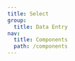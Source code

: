 ```yaml
---
title: Select
group:
  title: Data Entry
nav:
  title: Components
  path: /components
---
```


<code src="./demo.tsx"></code>
